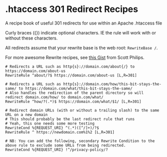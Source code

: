 # .htaccess 301 Redirect Recipes
A recipe book of useful 301 redirects for use within an Apache .htaccess file

Curly braces ({}) indicate optional characters. IE the rule will work with or without these characters.

All redirects assume that your rewrite base is the web root: `RewriteBase /`.

For more awesome Rewrite recipes, see [this Gist](https://gist.github.com/ScottPhillips/1721489) from Scott Philips.

```ApacheConf
# Redirects a URL such as http{s}://domain.com/about{/} to https://domain.com/about-us
RewriteRule ^about/?$ https://domain.com/about-us [L,R=301]

# Redirects a URL such as http{s}://domain.com/how/this-bit-stays-the-same/ to https://domain.com/what/this-bit-stays-the-same/
# Also handles the redirection of the parent directory so will redirect domain.com/how/ to domain.com/what/
RewriteRule ^how/?(.*)$ https://domain.com/what/$1/ [L,R=301]

# Redirect domain URLs (with or without a trailing slash) to the same URL on a new domain
# This should probably be the last redirect rule that runs
# Yeah, this one needs some more testing
RewriteCond %{REQUEST_URI} ^(.*)([^/]+)/?$
RewriteRule ^ https://newdomain.com%1%2 [L,R=301]

# NB: You can add the following, secondary Rewrite Condition to the above rule to exclude some URLs from being redirected.
RewriteCond %{REQUEST_URI} !^/privacy-policy/?
```
